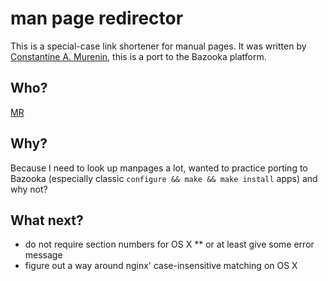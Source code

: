 # man page redirector

This is a special-case link shortener for manual pages. It was written by [Constantine A. Murenin](http://mdoc.su/), this is a port to the Bazooka platform.

## Who?

[MR](mr@soundcloud.com)

## Why?

Because I need to look up manpages a lot, wanted to practice porting to Bazooka (especially classic `configure && make && make install` apps) and why not?

## What next?

* do not require section numbers for OS X
** or at least give some error message
* figure out a way around nginx' case-insensitive matching on OS X
